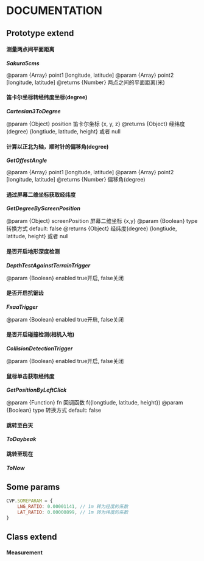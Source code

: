 # DOCUMENTATION

## Prototype extend

#### 测量两点间平面距离

***Sakura5cms***

@param {Array} point1 [longitude, latitude]
@param {Array} point2 [longitude, latitude]
@returns {Number} 两点之间的平面距离(米)

#### 笛卡尔坐标转经纬度坐标(degree)

***Cartesian3ToDegree***

@param {Object} position 笛卡尔坐标 {x, y, z}
@returns {Object} 经纬度(degree) {longtiude, latitude, height} 或者 null

#### 计算以正北为轴，顺时针的偏移角(degree)

***GetOffestAngle***

@param {Array} point1 [longitude, latitude]
@param {Array} point2 [longitude, latitude]
@returns {Number} 偏移角(degree)

#### 通过屏幕二维坐标获取经纬度

***GetDegreeByScreenPosition***

@param {Object} screenPosition 屏幕二维坐标 {x,y}
@param {Boolean} type 转换方式 default: false
@returns {Object} 经纬度(degree) {longtiude, latitude, height} 或者 null

#### 是否开启地形深度检测

***DepthTestAgainstTerrainTrigger***

@param {Boolean} enabled true开启, false关闭

#### 是否开启抗锯齿

***FxaaTrigger***

@param {Boolean} enabled true开启, false关闭

#### 是否开启碰撞检测(相机入地)

***CollisionDetectionTrigger***

@param {Boolean} enabled true开启, false关闭

#### 鼠标单击获取经纬度

***GetPositionByLeftClick***

@param {Function} fn 回调函数 f({longtiude, latitude, height})
@param {Boolean} type 转换方式 default: false

#### 跳转至白天

***ToDaybeak***

#### 跳转至现在

***ToNow***

## Some params

```javascript
CVP.SOMEPARAM = {
    LNG_RATIO: 0.00001141, // 1m 转为经度的系数
    LAT_RATIO: 0.00000899, // 1m 转为纬度的系数
}
```



## Class extend

#### Measurement